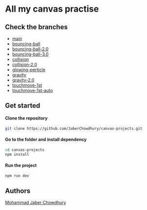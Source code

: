 # All my canvas practise

## Check the branches

- [main](https://github.com/JaberChowdhury/canvas-projects/tree/main)
- [bouncing-ball](https://github.com/JaberChowdhury/canvas-projects/tree/bouncing-ball)
- [bouncing-ball-2.0](https://github.com/JaberChowdhury/canvas-projects/tree/bouncing-ball-2.0)
- [bouncing-ball-3.0](https://github.com/JaberChowdhury/canvas-projects/tree/bouncing-ball-3.0)
- [collision](https://github.com/JaberChowdhury/canvas-projects/tree/collision)
- [collision-2.0](https://github.com/JaberChowdhury/canvas-projects/tree/collision-2.0)
- [glowing-perticle](https://github.com/JaberChowdhury/canvas-projects/tree/glowing-perticle)
- [gravity](https://github.com/JaberChowdhury/canvas-projects/tree/gravity)
- [gravity-2.0](https://github.com/JaberChowdhury/canvas-projects/tree/gravity-2.0)
- [touchmove-1st](https://github.com/JaberChowdhury/canvas-projects/tree/touchmove-1st)
- [touchmove-1st-auto](https://github.com/JaberChowdhury/canvas-projects/tree/touchmove-1st-auto)

## Get started

#### Clone the repository

```bash
git clone https://github.com/JaberChowdhury/canvas-projects.git
```

#### Go to the folder and install dependency

```bash
cd canvas-projects
npm install
```

#### Run the project

```bash
npm run dev
```

## Authors

[Mohammad Jaber Chowdhury](https://www.github.com/JaberChowdhury)
